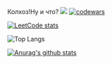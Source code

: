 Колхоз!Ну и что?
![](https://komarev.com/ghpvc/?username=vadimsteshkin)
[![codewars](https://www.codewars.com/users/username/badges/large)](https://www.codewars.com/users/vadimsteshkin) 


[![LeetCode stats](https://leetcode-stats-six.vercel.app/api?username=vsteshkin2004&theme=dark)](https://github.com/KnlnKS/leetcode-stats)


![Top Langs](https://github-readme-stats.vercel.app/api/top-langs/?username=vadimsteshkin&theme=tokyonight)


[![Anurag's github stats](https://github-readme-stats.vercel.app/api?username=vadimsteshkin)](https://github.com/anuraghazra/github-readme-stats)
